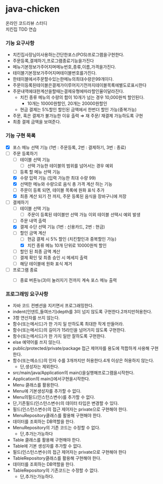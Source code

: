 # java-chicken
온라인 코드리뷰 스터디  
치킨집 TDD 연습

### 기능 요구사항

- 치킨집사장님이사용하는간단한포스(POS)프로그램을구현한다.
- 주문등록,결제하기,프로그램종료기능을가진다
- 메뉴기본정보가주어지며메뉴번호,종류,이름,가격을가진다.
- 테이블기본정보가주어지며테이블번호를가진다.
- 한테이블에서주문할수있는한메뉴의최대수량은99개이다.
- 주문이등록된테이블은결제가이루어지기전까지테이블목록에별도로표시한다
- 주문내역에대한계산을할때는결제유형에따라할인율이달라진다.
    - 치킨 종류 메뉴의 수량의 합이 10개가 넘는 경우 10,000원씩 할인된다.
        - 10개는 10000원할인, 20개는 20000원할인
    - 현금 결제는 5%할인 할인된 금액에서 한번더 할인 가능(중복가능)
- 주문, 혹은 결제가 불가능한 이유 출력 ⇒ 재 주문/ 재결제 가능하도록 구현
- 최종 결제 금액을 보여준다.

### 기능 구현 목록
- [x] 포스 메뉴 선택 기능 (1번 : 주문등록, 2번 : 결제하기, 3번 : 종료)
- [ ] 주문 등록하기
    - [ ] 테이블 선택 기능
        - [ ] 선택 가능한 테이블의 범위를 넘어서는 경우 예외
    - [ ] 등록 할 메뉴 선택 기능
    - [x] 수량 입력 기능 (입력 가능한 최대 수량 99)
    - [x] 선택한 메뉴와 수량으로 음식 총 가격 계산 하는 기능
    - [ ] 주문이 등록 되면, 테이블 목록에 원화 표식 추가
    - [x] 최종 계산 되기 전 까지, 주문 등록된 음식을 장바구니에 저장
- [ ] 결제하기 
    - [ ] 테이블 선택 기능
        - [ ] 주문이 등록된 테이블만 선택 가능 이외 테이블 선택시 예외 발생
    - [ ] 주문 내역 출력
    - [x] 결제 수단 선택 기능 (1번 : 신용카드, 2번 : 현금)
    - [ ] 할인 금액 계산 
        - [ ] 현금 결제 시 5% 할인 (치킨할인과 중복할인 가능)
        - [x] 치킨 종류 메뉴 10개 단위로 10000원씩 할인
    - [ ] 할인 된 최종 금액 계산
    - [ ] 결제 확인 및 최종 승인 시 메세지 출력
    - [ ] 해당 테이블에 원화 표식 제거
- [ ] 프로그램 종료
    - [ ] 종료 버튼뉴(3)이 눌러지기 전까지 계속 포스 메뉴 출력
    


### 프로그래밍 요구사항

- 자바 코드 컨벤션을 지키면서 프로그래밍한다.
- indent(인덴트,들여쓰기)depth를 3이 넘지 않도록 구현한다.2까지만허용한다.
- 3항 연산자를 쓰지 않는다.
- 함수(또는메서드)가 한 가지 일 만하도록 최대한 작게 만들어라.
- 함수(또는메서드)의 길이가 15라인을 넘어가지 않도록 구현한다.
- 함수(또는메서드)가 한 가지 일만 잘하도록 구현한다.
- else 예약어를 쓰지 않는다.
- public/protected/private/package 접근 제어자를 용도에 적합하게 사용해 구현한다.
- 함수(또는메소드)의 인자 수를 3개까지만 허용한다.4개 이상은 허용하지 않는다.
    - 단,생성자는 제외한다.
- src/main/java/Application의 main()을실행해프로그램을시작한다.
- Application의 main()에서구현을시작한다.
- Menu 클래스를 활용한다.
- Menu에 기본생성자를 추가할 수 없다.
- Menu의필드(인스턴스변수)를 추가할 수 없다.
- 단,기존필드(인스턴스변수)의 데이터 타입은 변경할 수 있다.
- 필드(인스턴스변수)의 접근 제어자는 private으로 구현해야 한다.
- MenuRepository클래스를 활용해 구현해야 한다.
- 데이터를 조회하는 DB역할을 한다.
- MenuRepository의 기존 코드는 수정할 수 없다.
  - 단,추가는가능하다
- Table 클래스를 활용해 구현해야 한다.
- Table에 기본 생성자를 추가할 수 없다.
- 필드(인스턴스변수)의 접근 제어자는 private으로 구현해야 한다
- TableRepository클래스를 활용해 구현해야 한다.
- 데이터를 조회하는 DB역할을 한다.
- TableRepository의 기존코드는 수정할 수 없다.
    - 단,추가는가능하다.
